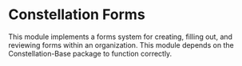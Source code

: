 Constellation Forms
===================

This module implements a forms system for creating, filling out, and
reviewing forms within an organization.  This module depends on the
Constellation-Base package to function correctly.
